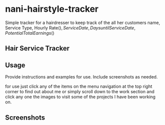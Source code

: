 # nani-hairstyle-tracker

Simple tracker for a hairdresser to keep track of the all her customers name, Service Type, Hourly Rate($), Service Date, Days until Service Date, Potential Total Earnings($)


## Hair Service Tracker


## Usage

Provide instructions and examples for use. Include screenshots as needed.

for use just click any of the items on the menu navigation at the top
right corner to find out about me or simply scroll down to the work 
section and click any one the images to visit some of the projects 
I have been working on. 

## Screenshots




